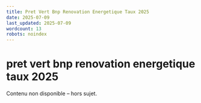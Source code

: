 ```yaml
---
title: Pret Vert Bnp Renovation Energetique Taux 2025
date: 2025-07-09
last_updated: 2025-07-09
wordcount: 13
robots: noindex
---
```


# pret vert bnp renovation energetique taux 2025

Contenu non disponible – hors sujet.